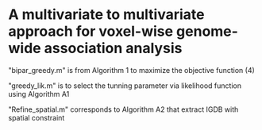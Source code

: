 # A multivariate to multivariate approach for voxel-wise genome-wide association analysis

"bipar_greedy.m" is from Algorithm 1 to maximize the objective function (4)

"greedy_lik.m" is to select the tunning parameter via likelihood function using Algorithm A1

"Refine_spatial.m" corresponds to Algorithm A2 that extract IGDB with spatial constraint
